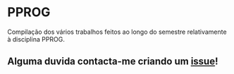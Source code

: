 # PPROG
Compilação dos vários trabalhos feitos ao longo do semestre relativamente à disciplina PPROG.

## Alguma duvida contacta-me criando um [issue](https://github.com/freitzzz/PPROG/issues/new)!
